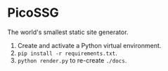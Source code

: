 # PicoSSG

The world's smallest static site generator.

1.  Create and activate a Python virtual environment.
2.  `pip install -r requirements.txt`.
3.  `python render.py` to re-create `./docs`.
